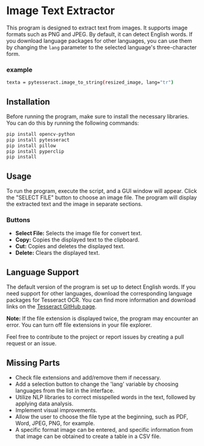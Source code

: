 # Image Text Extractor

This program is designed to extract text from images. It supports image formats such as PNG and JPEG. By default, it can detect English words. If you download language packages for other languages, you can use them by changing the `lang` parameter to the selected language's three-character form.

### example
```bash
texta = pytesseract.image_to_string(resized_image, lang="tr")
```



## Installation

Before running the program, make sure to install the necessary libraries. You can do this by running the following commands:

```bash
pip install opencv-python
pip install pytesseract
pip install pillow
pip install pyperclip
pip install 
```


## Usage

To run the program, execute the script, and a GUI window will appear. Click the "SELECT FILE" button to choose an image file. The program will display the extracted text and the image in separate sections.

### Buttons
- **Select File:** Selects the image file for convert text.
- **Copy:** Copies the displayed text to the clipboard.
- **Cut:** Copies and deletes the displayed text.
- **Delete:** Clears the displayed text.

## Language Support

The default version of the program is set up to detect English words. If you need support for other languages, download the corresponding language packages for Tesseract OCR. You can find more information and download links on the [Tesseract GitHub page](https://github.com/tesseract-ocr/tessdoc).

**Note:** If the file extension is displayed twice, the program may encounter an error. You can turn off file extensions in your file explorer.

Feel free to contribute to the project or report issues by creating a pull request or an issue.



## Missing Parts

- Check file extensions and add/remove them if necessary.
- Add a selection button to change the 'lang' variable by choosing languages from the list in the interface.
- Utilize NLP libraries to correct misspelled words in the text, followed by applying data analysis.
- Implement visual improvements.
- Allow the user to choose the file type at the beginning, such as PDF, Word, JPEG, PNG, for example.
- A specific format image can be entered, and specific information from that image can be obtained to create a table in a CSV file.



